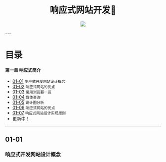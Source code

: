 <h1 align="center">响应式网站开发📱</h1>
<p align="center"><img src="https://timgsa.baidu.com/timg?image&quality=80&size=b9999_10000&sec=1496594903275&di=4e3edd5421a71e1369a30d5bc7f5cb2e&imgtype=0&src=http%3A%2F%2Fpmo804649.pic19.websiteonline.cn%2Fupload%2F1afw.jpg" /></p>
---

# 目录
#### 第一章 响应式简介
* [01-01](https://github.com/TYRMars/ResponseiveWeb#01-01) `响应式开发网站设计概念`
* [01-02](https://github.com/TYRMars/ResponseiveWeb#01-02) `响应式网站的优点`
* [01-03](https://github.com/TYRMars/ResponseiveWeb#01-03) `常用浏览器一览`
* [01-04](https://github.com/TYRMars/ResponseiveWeb#01-04) `媒体查询`
* [01-05](https://github.com/TYRMars/ResponseiveWeb#01-05) `设计图分析`
* [01-06](https://github.com/TYRMars/ResponseiveWeb#01-06) `响应式网站的优点`
* [01-07](https://github.com/TYRMars/ResponseiveWeb#01-06) `响应式网站设计实现原则`
* 更新中！
---

## 01-01
### 响应式开发网站设计概念

